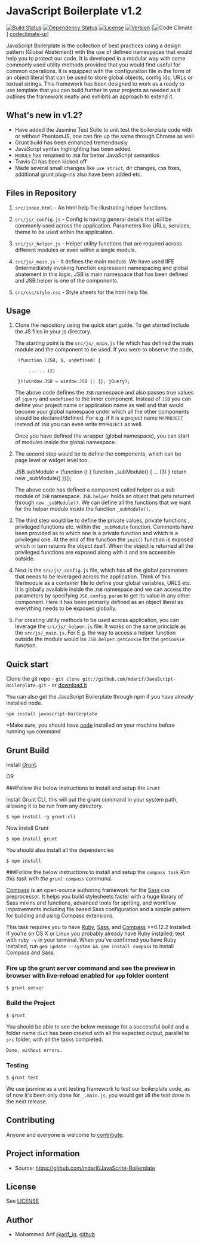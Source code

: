 # JavaScript Boilerplate v1.2

[![Build Status][build-image]][build-url]   [![Dependency Status][dependencies-image]][dependencies-url]   [![License][license-image]][license-url]   [![Version][version-image]][version-url] [![Code Climate][codeclimate-image]] [codeclimate-url]

JavaScript Boilerplate is the collection of best practices using a design pattern (Global Abatement) with the use of defined namespaces that would help you to protect our code. It is developed in a modular way with some commonly used utility methods provided that you would find useful for common operations. It is equipped with the configuration file in the form of an object literal that can be used to store global objects, config ids, URLs or textual strings. This framework has been designed to work as a ready to use template that you can build further in your projects as needed as it outlines the framework neatly and exhibits an approach to extend it.

## What's new in v1.2?
* Have added the Jasmine Test Suite to unit test the boilerplate code with or without PhantomJS, one can fire up the same through Chrome as well
* Grunt build has been enhanced tremendously
* JavaScript syntax highlighting has been added
* `MODULE` has renamed to `JSB` for better JavaScript semantics
* Travis CI has been kicked off
* Made several small changes like `use strict`, dir changes, css fixes, additional grunt plug-ins also have been added etc.

## Files in Repository

1. `src/index.html` - An html help file illustrating helper functions.

2. `src/js/_config.js` - Config is having general details that will be commonly used across the application. Parameters like URLs, services, theme to be used within the application.

3. `src/js/_helper.js` - Helper utility functions that are required across different modules or even within a single module.

4. `src/js/_main.js` - It defines the main module. We have used IIFE (Intermediately invoking function expression) namespacing and global abatement in this logic. JSB is main namespace that has been defined and JSB.helper is one of the components.

5. `src/css/style.css` - Style sheets for the html help file.

## Usage

1. Clone the repository using the quick start guide. To get started include the JS files in your js directory.

	The starting point is the `src/js/_main.js` file which has defined the main module and the component to be used. If you were to observe the code,

		(function (JSB, $, undefined) {

			...... (2)

		})(window.JSB = window.JSB || {}, jQuery);

	The above code defines the `JSB` namespace and also passes true values of `jquery` and `undefined` to the inner component. Instead of `JSB` you can define your project name or application name as well and that would become your global namespace under which all the other components should be declared/defined. For e.g. if it is a project name `MYPROJECT` instead of `JSB` you can even write `MYPROJECT` as well.

	Once you have defined the wrapper (global namespace), you can start of modules inside the global namespace.

2. The second step would be to define the components, which can be page level or widget level too.


	JSB.subModule = (function () {
		function _subModule() {
		... (3)
		}
		return new _subModule()
	 })();


   The above code has defined a component called helper as a sub module of `JSB` namespace. `JSB.helper` holds an object that gets returned through `new _subModule()`. We can define all the functions that we want for the helper module inside the function `_subModule()`.


3. The third step would be to define the private values, private functions , privileged functions etc. within the `_subModule` function. Comments have been provided as to which one is a private function and which is a privileged one. At the end of the function the `init()` function is exposed which in turn returns the object itself. When the object is returned all the privileged functions are exposed along with it and are accessible outside.



4. Next is the `src/js/_config.js` file, which has all the global parameters that needs to be leveraged across the application. Think of this file/module as a container file to define your global variables, URLS etc. It is globally available inside the `JSB` namespace and we can access the parameters by specifying `JSB.config.param` to get its value in any other component. Here it has been primarily defined as an object literal as everything needs to be exposed globally.

5. For creating utility methods to be used across application, you can leverage the `src/js/_helper.js` file. It works on the same principle as the `src/js/_main.js`. For E.g. the way to access a helper function outside the module would be `JSB.helper.getCookie` for the `getCookie` function.


## Quick start

Clone the git repo - `git clone git://github.com/mdarif/JavaScript-Boilerplate.git` - or [download it](https://github.com/mdarif/JavaScript-Boilerplate/zipball/master)

You can also get the JavaScript Boilerplate through npm if you have already installed node.

	npm install javascript-boilerplate

*Make sure, you should have [node](https://nodejs.org/download/) installed on your machine before running `npm` command

## Grunt Build

Install [Grunt](http://gruntjs.com/getting-started).

OR

###Follow the below instructions to install and setup the `Grunt`

Install Grunt CLI, this will put the grunt command in your system path, allowing it to be run from any directory.

	$ npm install -g grunt-cli

Now install Grunt

	$ npm install grunt

You should also install all the dependencies

	$ npm install

###Follow the below instructions to install and setup the `compass task`
_Run this task with the `grunt compass` command._

[Compass](http://compass-style.org/) is an open-source authoring framework for the [Sass](http://sass-lang.com/) css preprocessor. It helps you build stylesheets faster with a huge library of Sass mixins and functions, advanced tools for spriting, and workflow improvements including file based Sass configuration and a simple pattern for building and using Compass extensions.

This task requires you to have [Ruby](http://www.ruby-lang.org/en/downloads/), [Sass](http://sass-lang.com/tutorial.html), and [Compass](http://compass-style.org/install/) >=0.12.2 installed. If you're on OS X or Linux you probably already have Ruby installed; test with `ruby -v` in your terminal. When you've confirmed you have Ruby installed, run `gem update --system && gem install compass` to install Compass and Sass.

### Fire up the grunt server command and see the preview in browser with live-reload enabled for `app` folder content

	$ grunt server

### Build the Project

	$ grunt

You should be able to see the below message for a successful build and a folder name `dist` has been created with all the expected output, parallel to `src` folder, with all the tasks completed.

	Done, without errors.

### Testing

	$ grunt test

We use jasmine as a unit testing framework to test our boilerplate code, as of now it's been only done for `_.main.js`, you would get all the test done in the next release.


## Contributing

Anyone and everyone is welcome to [contribute](#).


## Project information

* Source: https://github.com/mdarif/JavaScript-Boilerplate


## License
See [LICENSE](LICENSE)


## Author

* Mohammed Arif [@arif_iq](http://twitter.com/arif_iq), [github](https://github.com/mdarif)

[build-image]:            http://img.shields.io/travis/mdarif/JavaScript-Boilerplate.svg?style=flat
[build-url]:              http://travis-ci.org/mdarif/JavaScript-Boilerplate

[dependencies-image]:     https://gemnasium.com/mdarif/JavaScript-Boilerplate.svg?style=flat
[dependencies-url]:       https://gemnasium.com/mdarif/JavaScript-Boilerplate

[license-image]:          http://img.shields.io/badge/license-MIT-blue.svg?style=flat
[license-url]:            LICENSE

[version-image]:          http://img.shields.io/github/tag/mdarif/JavaScript-Boilerplate.svg?style=flat
[version-url]:            https://github.com/mdarif/JavaScript-Boilerplate/tags

[codeclimate-image]:      https://codeclimate.com/repos/558392546956804e780009ea/badges/9cb6feeef61e41a567ad/gpa.svg?style=flat
[codeclimate-url]:        https://codeclimate.com/repos/558392546956804e780009ea/feed

